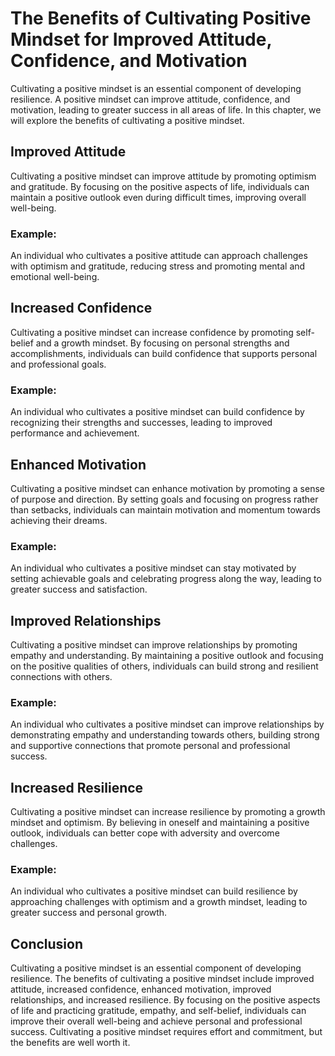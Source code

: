The Benefits of Cultivating Positive Mindset for Improved Attitude, Confidence, and Motivation
=======================================================================================================================================

Cultivating a positive mindset is an essential component of developing resilience. A positive mindset can improve attitude, confidence, and motivation, leading to greater success in all areas of life. In this chapter, we will explore the benefits of cultivating a positive mindset.

Improved Attitude
-----------------

Cultivating a positive mindset can improve attitude by promoting optimism and gratitude. By focusing on the positive aspects of life, individuals can maintain a positive outlook even during difficult times, improving overall well-being.

### Example:

An individual who cultivates a positive attitude can approach challenges with optimism and gratitude, reducing stress and promoting mental and emotional well-being.

Increased Confidence
--------------------

Cultivating a positive mindset can increase confidence by promoting self-belief and a growth mindset. By focusing on personal strengths and accomplishments, individuals can build confidence that supports personal and professional goals.

### Example:

An individual who cultivates a positive mindset can build confidence by recognizing their strengths and successes, leading to improved performance and achievement.

Enhanced Motivation
-------------------

Cultivating a positive mindset can enhance motivation by promoting a sense of purpose and direction. By setting goals and focusing on progress rather than setbacks, individuals can maintain motivation and momentum towards achieving their dreams.

### Example:

An individual who cultivates a positive mindset can stay motivated by setting achievable goals and celebrating progress along the way, leading to greater success and satisfaction.

Improved Relationships
----------------------

Cultivating a positive mindset can improve relationships by promoting empathy and understanding. By maintaining a positive outlook and focusing on the positive qualities of others, individuals can build strong and resilient connections with others.

### Example:

An individual who cultivates a positive mindset can improve relationships by demonstrating empathy and understanding towards others, building strong and supportive connections that promote personal and professional success.

Increased Resilience
--------------------

Cultivating a positive mindset can increase resilience by promoting a growth mindset and optimism. By believing in oneself and maintaining a positive outlook, individuals can better cope with adversity and overcome challenges.

### Example:

An individual who cultivates a positive mindset can build resilience by approaching challenges with optimism and a growth mindset, leading to greater success and personal growth.

Conclusion
----------

Cultivating a positive mindset is an essential component of developing resilience. The benefits of cultivating a positive mindset include improved attitude, increased confidence, enhanced motivation, improved relationships, and increased resilience. By focusing on the positive aspects of life and practicing gratitude, empathy, and self-belief, individuals can improve their overall well-being and achieve personal and professional success. Cultivating a positive mindset requires effort and commitment, but the benefits are well worth it.
